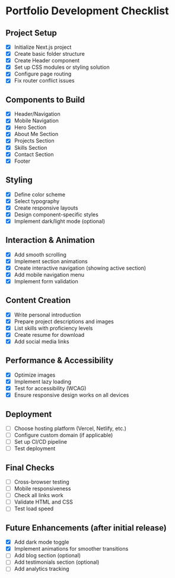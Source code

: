 # Portfolio Development Checklist

## Project Setup
- [x] Initialize Next.js project
- [x] Create basic folder structure
- [x] Create Header component
- [x] Set up CSS modules or styling solution
- [x] Configure page routing
- [x] Fix router conflict issues

## Components to Build
- [x] Header/Navigation
- [x] Mobile Navigation
- [x] Hero Section
- [x] About Me Section
- [x] Projects Section
- [x] Skills Section
- [x] Contact Section
- [x] Footer

## Styling
- [x] Define color scheme
- [x] Select typography
- [x] Create responsive layouts
- [x] Design component-specific styles
- [x] Implement dark/light mode (optional)

## Interaction & Animation
- [x] Add smooth scrolling
- [x] Implement section animations
- [x] Create interactive navigation (showing active section)
- [x] Add mobile navigation menu
- [x] Implement form validation

## Content Creation
- [x] Write personal introduction
- [x] Prepare project descriptions and images
- [x] List skills with proficiency levels
- [x] Create resume for download
- [x] Add social media links

## Performance & Accessibility
- [x] Optimize images
- [x] Implement lazy loading
- [x] Test for accessibility (WCAG)
- [x] Ensure responsive design works on all devices

## Deployment
- [ ] Choose hosting platform (Vercel, Netlify, etc.)
- [ ] Configure custom domain (if applicable)
- [ ] Set up CI/CD pipeline
- [ ] Test deployment

## Final Checks
- [ ] Cross-browser testing
- [ ] Mobile responsiveness
- [ ] Check all links work
- [ ] Validate HTML and CSS
- [ ] Test load speed

## Future Enhancements (after initial release)
- [x] Add dark mode toggle
- [x] Implement animations for smoother transitions
- [ ] Add blog section (optional)
- [ ] Add testimonials section (optional)
- [ ] Add analytics tracking